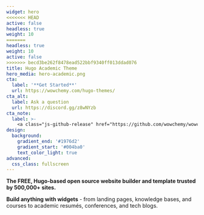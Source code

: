 ```yaml
---
widget: hero
<<<<<<< HEAD
active: false
headless: true
weight: 10
=======
headless: true
weight: 10
active: false
>>>>>>> becd3be262f8478ead522bbf9340ff013ddad076
title: Hugo Academic Theme
hero_media: hero-academic.png
cta:
  label: '**Get Started**'
  url: https://wowchemy.com/hugo-themes/
cta_alt:
  label: Ask a question
  url: https://discord.gg/z8wNYzb
cta_note:
  label: >-
    <a class="js-github-release" href="https://github.com/wowchemy/wowchemy-hugo-themes/releases" data-repo="wowchemy/wowchemy-hugo-themes">Latest release<!-- V --></a><div style="text-shadow: none;"><a class="github-button" href="https://github.com/wowchemy/wowchemy-hugo-themes" data-icon="octicon-star" data-size="large" data-show-count="true" aria-label="Star">Star Wowchemy site builder for Hugo</a></div><div style="text-shadow: none;"><a class="github-button" href="https://github.com/wowchemy/starter-hugo-academic" data-icon="octicon-star" data-size="large" data-show-count="true" aria-label="Star">Star the Academic template</a></div>
design:
  background:
    gradient_end: '#1976d2'
    gradient_start: '#004ba0'
    text_color_light: true
advanced:
  css_class: fullscreen
---
```


**The FREE, Hugo-based open source website builder and template trusted by 500,000+ sites.**

**Build anything with widgets** - from landing pages, knowledge bases, and courses to academic resumés, conferences, and tech blogs.
